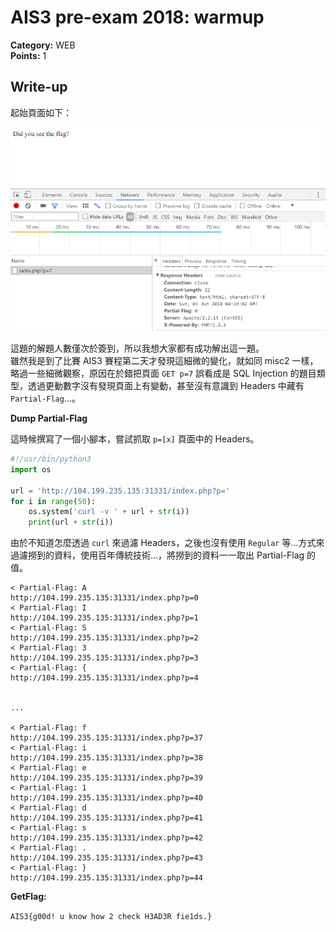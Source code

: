 # AIS3 pre-exam 2018: warmup

**Category:** WEB  
**Points:** 1  

## Write-up

起始頁面如下：  

![index](index.png)

這題的解題人數僅次於簽到，所以我想大家都有成功解出這一題。  
雖然我是到了比賽 AIS3 賽程第二天才發現這細微的變化，就如同 misc2 一樣，略過一些細微觀察，原因在於錯把頁面 `GET p=7` 誤看成是 SQL Injection 的題目類型，透過更動數字沒有發現頁面上有變動，甚至沒有意識到 Headers 中藏有 `Partial-Flag`...。

**Dump Partial-Flag**

這時候撰寫了一個小腳本，嘗試抓取 `p=[x]` 頁面中的 Headers。

```Python
#!/usr/bin/python3
import os

url = 'http://104.199.235.135:31331/index.php?p='
for i in range(50):
    os.system('curl -v ' + url + str(i))
    print(url + str(i))
```

由於不知道怎麼透過 `curl` 來過濾 Headers，之後也沒有使用 `Regular` 等...方式來過濾撈到的資料，使用百年傳統技術...，將撈到的資料一一取出 Partial-Flag 的值。

```
< Partial-Flag: A
http://104.199.235.135:31331/index.php?p=0
< Partial-Flag: I
http://104.199.235.135:31331/index.php?p=1
< Partial-Flag: S
http://104.199.235.135:31331/index.php?p=2
< Partial-Flag: 3
http://104.199.235.135:31331/index.php?p=3
< Partial-Flag: {
http://104.199.235.135:31331/index.php?p=4


...

< Partial-Flag: f
http://104.199.235.135:31331/index.php?p=37
< Partial-Flag: i
http://104.199.235.135:31331/index.php?p=38
< Partial-Flag: e
http://104.199.235.135:31331/index.php?p=39
< Partial-Flag: 1
http://104.199.235.135:31331/index.php?p=40
< Partial-Flag: d
http://104.199.235.135:31331/index.php?p=41
< Partial-Flag: s
http://104.199.235.135:31331/index.php?p=42
< Partial-Flag: .
http://104.199.235.135:31331/index.php?p=43
< Partial-Flag: }
http://104.199.235.135:31331/index.php?p=44
```

**GetFlag:**

`AIS3{g00d! u know how 2 check H3AD3R fie1ds.}`